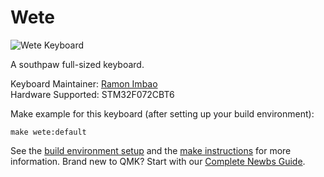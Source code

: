 # Wete

![Wete Keyboard]()

A southpaw full-sized keyboard.

Keyboard Maintainer: [Ramon Imbao](https://github.com/ramonimbao)  
Hardware Supported: STM32F072CBT6  

Make example for this keyboard (after setting up your build environment):

    make wete:default

See the [build environment setup](https://docs.qmk.fm/#/getting_started_build_tools) and the [make instructions](https://docs.qmk.fm/#/getting_started_make_guide) for more information. Brand new to QMK? Start with our [Complete Newbs Guide](https://docs.qmk.fm/#/newbs).
